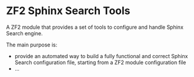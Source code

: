 ZF2 Sphinx Search Tools
=======================

A ZF2 module that provides a set of tools to configure and handle Sphinx Search engine.

The main purpose is:

* provide an automated way to build a fully functional and correct Sphinx Search configuration file, starting from a ZF2 module configuration file
* ...
